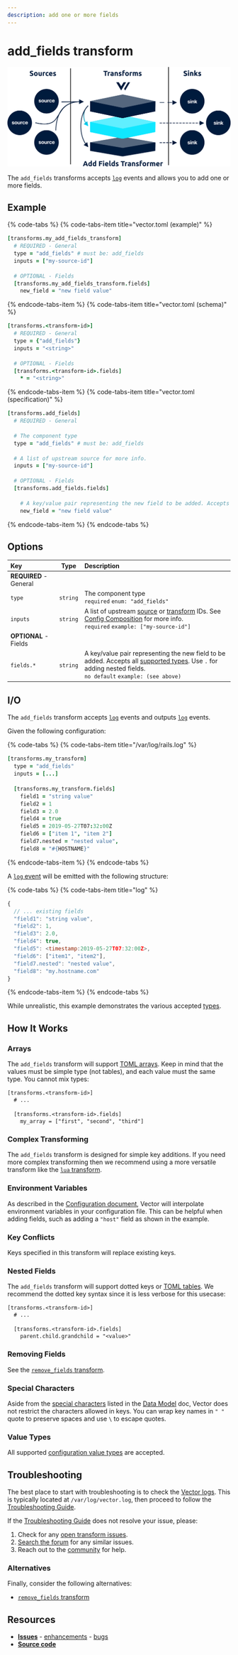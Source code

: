 ```yaml
---
description: add one or more fields
---
```


<!---
!!!WARNING!!!!

This file is autogenerated! Please do not manually edit this file.
Instead, please modify the contents of `dist/config/schema.toml`.
-->


# add_fields transform

![](../../../assets/add_fields-transform.svg)


The `add_fields` transforms accepts [`log`][log_event] events and allows you to add one or more fields.

## Example

{% code-tabs %}
{% code-tabs-item title="vector.toml (example)" %}
```coffeescript
[transforms.my_add_fields_transform]
  # REQUIRED - General
  type = "add_fields" # must be: add_fields
  inputs = ["my-source-id"]

  # OPTIONAL - Fields
  [transforms.my_add_fields_transform.fields]
    new_field = "new field value"
```
{% endcode-tabs-item %}
{% code-tabs-item title="vector.toml (schema)" %}
```coffeescript
[transforms.<transform-id>]
  # REQUIRED - General
  type = {"add_fields"}
  inputs = "<string>"

  # OPTIONAL - Fields
  [transforms.<transform-id>.fields]
    * = "<string>"
```
{% endcode-tabs-item %}
{% code-tabs-item title="vector.toml (specification)" %}
```coffeescript
[transforms.add_fields]
  # REQUIRED - General

  # The component type
  type = "add_fields" # must be: add_fields

  # A list of upstream source for more info.
  inputs = ["my-source-id"]

  # OPTIONAL - Fields
  [transforms.add_fields.fields]

    # A key/value pair representing the new field to be added. Accepts all supported types. Use `.` for adding nested fields.
    new_field = "new field value"
```
{% endcode-tabs-item %}
{% endcode-tabs %}

## Options

| Key  | Type  | Description |
| :--- | :---: | :---------- |
| **REQUIRED** - General | | |
| `type` | `string` | The component type<br />`required` `enum: "add_fields"` |
| `inputs` | `string` | A list of upstream [source][sources] or [transform][transforms] IDs. See [Config Composition][config_composition] for more info.<br />`required` `example: ["my-source-id"]` |
| **OPTIONAL** - Fields | | |
| `fields.*` | `string` | A key/value pair representing the new field to be added. Accepts all [supported types][config_value_types]. Use `.` for adding nested fields.<br />`no default` `example: (see above)` |

## I/O

The `add_fields` transform accepts [`log`][log_event] events and outputs [`log`][log_event] events.


Given the following configuration:

{% code-tabs %}
{% code-tabs-item title="/var/log/rails.log" %}
```coffeescript
[transforms.my_transform]
  type = "add_fields"
  inputs = [...]

  [transforms.my_transform.fields]
    field1 = "string value"
    field2 = 1
    field3 = 2.0
    field4 = true
    field5 = 2019-05-27T07:32:00Z
    field6 = ["item 1", "item 2"]
    field7.nested = "nested value",
    field8 = "#{HOSTNAME}"
```
{% endcode-tabs-item %}
{% endcode-tabs %}

A [`log` event][log_event] will be emitted with the following structure:

{% code-tabs %}
{% code-tabs-item title="log" %}
```javascript
{
  // ... existing fields
  "field1": "string value",
  "field2": 1,
  "field3": 2.0,
  "field4": true,
  "field5": <timestamp:2019-05-27T07:32:00Z>,
  "field6": ["item1", "item2"],
  "field7.nested": "nested value",
  "field8": "my.hostname.com"
}
```
{% endcode-tabs-item %}
{% endcode-tabs %}

While unrealistic, this example demonstrates the various accepted [types][config_value_types].



## How It Works

### Arrays

The `add_fields` transform will support [TOML arrays][toml_array]. Keep in mind that the values must be simple type (not tables), and each value must the same type. You cannot mix types:

```
[transforms.<transform-id>]
  # ...
  
  [transforms.<transform-id>.fields]
    my_array = ["first", "second", "third"]
```

### Complex Transforming

The `add_fields` transform is designed for simple key additions. If you need more complex transforming then we recommend using a more versatile transform like the [`lua` transform][lua_transform].

### Environment Variables

As described in the [Configuration document][configuration], Vector will interpolate environment variables in your configuration file. This can be helpful when adding fields, such as adding a `"host"` field as shown in the example.

### Key Conflicts

Keys specified in this transform will replace existing keys.

### Nested Fields

The `add_fields` transform will support dotted keys or [TOML tables][toml_table]. We recommend the dotted key syntax since it is less verbose for this usecase:

```
[transforms.<transform-id>]
  # ...
  
  [transforms.<transform-id>.fields]
    parent.child.grandchild = "<value>"
```

### Removing Fields

See the [`remove_fields` transform][remove_fields_transform].

### Special Characters

Aside from the [special characters][event_key_special_characters] listed in the [Data Model][data_model] doc, Vector does not restrict the characters allowed in keys. You can wrap key names in `" "` quote to preserve spaces and use `\` to escape quotes.

### Value Types

All supported [configuration value types][config_value_types] are accepted.

## Troubleshooting

The best place to start with troubleshooting is to check the
[Vector logs][monitoring_logs]. This is typically located at
`/var/log/vector.log`, then proceed to follow the
[Troubleshooting Guide][troubleshooting].

If the [Troubleshooting Guide][troubleshooting] does not resolve your
issue, please:

1. Check for any [open transform issues](https://github.com/timberio/vector/issues?q=is%3Aopen+is%3Aissue+label%3A%22Transform%3A+add_fields%22).
2. [Search the forum][search_forum] for any similar issues.
2. Reach out to the [community][community] for help.

### Alternatives

Finally, consider the following alternatives:

* [`remove_fields` transform][remove_fields_transform]

## Resources

* [**Issues**](https://github.com/timberio/vector/issues?q=is%3Aopen+is%3Aissue+label%3A%22Transform%3A+add_fields%22) - [enhancements](https://github.com/timberio/vector/issues?q=is%3Aopen+is%3Aissue+label%3A%22Transform%3A+add_fields%22+label%3A%22Type%3A+Enhancement%22) - [bugs](https://github.com/timberio/vector/issues?q=is%3Aopen+is%3Aissue+label%3A%22Transform%3A+add_fields%22+label%3A%22Type%3A+Bug%22)
* [**Source code**](https://github.com/timberio/vector/tree/master/src/transform/add_fields.rs)


[log_event]: "../../../about/data-model.md#log"
[sources]: "../../../usage/configuration/sources"
[transforms]: "../../../usage/configuration/transforms"
[config_composition]: "../../../usage/configuration/README.md#composition"
[config_value_types]: "../../../usage/configuration/README.md#value-types"
[toml_array]: "https://github.com/toml-lang/toml#user-content-array"
[lua_transform]: "../../../usage/configuration/transforms/lua.md"
[configuration]: "../../../usage/configuration/README.md"
[toml_table]: "https://github.com/toml-lang/toml#user-content-table"
[remove_fields_transform]: "../../../usage/configuration/transforms/remove_fields.md"
[event_key_special_characters]: "../../../about/data-model.md#special-characters"
[data_model]: "../../../about/data_model.md"
[monitoring_logs]: "../../../administration/moonitoring.md#logs"
[troubleshooting]: "../../../usages/guides/troubleshooting.md"
[search_forum]: "https://forum.vectorproject.io/search?expanded=true"
[community]: "https://vectorproject.io/community"

